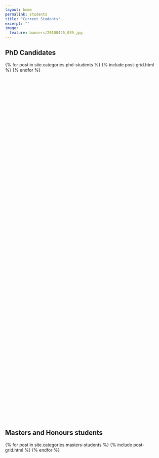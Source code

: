 ```yaml
---
layout: home
permalink: students
title: "Current Students"
excerpt: ""
image:
  feature: banners/20100425_039.jpg
---
```


<h2 class="post-title">PhD Candidates</h2>
<div class="tiles">
{% for post in site.categories.phd-students %}
	{% include post-grid.html %}
{% endfor %}
</div><!-- /.tiles -->
<br><br><br><br><br><br><br><br><br><br><br><br><br><br><br><br><br><br><br><br><br><br><br><br><br><br><br><br><br><br><br><br><br><br><br><br><br><br><br><br><br><br><br><br><br><br><br><br><br><br><br><br><br><br><br><br><br><br><br><br><br><br><br><br><br><br>

<div><h2 class="post-title">Masters and Honours students</h2></div>
<div class="tiles">
{% for post in site.categories.masters-students %}
	{% include post-grid.html %}
{% endfor %}
</div><!-- /.tiles -->
